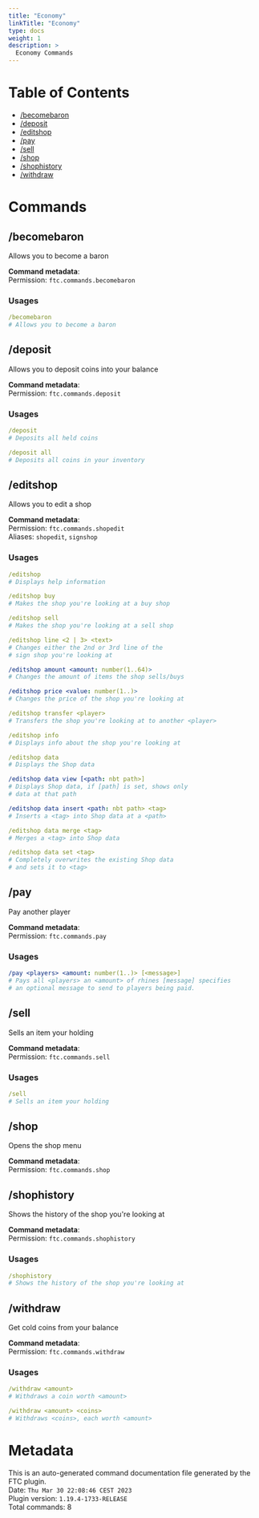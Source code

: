 ```yaml
---
title: "Economy"
linkTitle: "Economy"
type: docs
weight: 1
description: >
  Economy Commands
---
```


# Table of Contents
- [/becomebaron](#commands_economy_CommandBecomeBaron)
- [/deposit](#commands_economy_CommandDeposit)
- [/editshop](#commands_economy_CommandEditShop)
- [/pay](#commands_economy_CommandPay)
- [/sell](#commands_economy_CommandSell)
- [/shop](#commands_economy_CommandShop)
- [/shophistory](#commands_economy_CommandShopHistory)
- [/withdraw](#commands_economy_CommandWithdraw)

# Commands
## /becomebaron <a name="commands_economy_CommandBecomeBaron"></a>
Allows you to become a baron  
  
**Command metadata**:  
Permission: `ftc.commands.becomebaron`  
### Usages
```yaml
/becomebaron
# Allows you to become a baron
```

## /deposit <a name="commands_economy_CommandDeposit"></a>
Allows you to deposit coins into your balance  
  
**Command metadata**:  
Permission: `ftc.commands.deposit`  
### Usages
```yaml
/deposit
# Deposits all held coins

/deposit all
# Deposits all coins in your inventory
```

## /editshop <a name="commands_economy_CommandEditShop"></a>
Allows you to edit a shop  
  
**Command metadata**:  
Permission: `ftc.commands.shopedit`  
Aliases: `shopedit`, `signshop`  
### Usages
```yaml
/editshop
# Displays help information

/editshop buy
# Makes the shop you're looking at a buy shop

/editshop sell
# Makes the shop you're looking at a sell shop

/editshop line <2 | 3> <text>
# Changes either the 2nd or 3rd line of the
# sign shop you're looking at

/editshop amount <amount: number(1..64)>
# Changes the amount of items the shop sells/buys

/editshop price <value: number(1..)>
# Changes the price of the shop you're looking at

/editshop transfer <player>
# Transfers the shop you're looking at to another <player>

/editshop info
# Displays info about the shop you're looking at

/editshop data
# Displays the Shop data

/editshop data view [<path: nbt path>]
# Displays Shop data, if [path] is set, shows only
# data at that path

/editshop data insert <path: nbt path> <tag>
# Inserts a <tag> into Shop data at a <path>

/editshop data merge <tag>
# Merges a <tag> into Shop data

/editshop data set <tag>
# Completely overwrites the existing Shop data
# and sets it to <tag>
```

## /pay <a name="commands_economy_CommandPay"></a>
Pay another player  
  
**Command metadata**:  
Permission: `ftc.commands.pay`  
### Usages
```yaml
/pay <players> <amount: number(1..)> [<message>]
# Pays all <players> an <amount> of rhines [message] specifies
# an optional message to send to players being paid.
```

## /sell <a name="commands_economy_CommandSell"></a>
Sells an item your holding  
  
**Command metadata**:  
Permission: `ftc.commands.sell`  
### Usages
```yaml
/sell
# Sells an item your holding
```

## /shop <a name="commands_economy_CommandShop"></a>
Opens the shop menu  
  
**Command metadata**:  
Permission: `ftc.commands.shop`  

## /shophistory <a name="commands_economy_CommandShopHistory"></a>
Shows the history of the shop you're looking at  
  
**Command metadata**:  
Permission: `ftc.commands.shophistory`  
### Usages
```yaml
/shophistory
# Shows the history of the shop you're looking at
```

## /withdraw <a name="commands_economy_CommandWithdraw"></a>
Get cold coins from your balance  
  
**Command metadata**:  
Permission: `ftc.commands.withdraw`  
### Usages
```yaml
/withdraw <amount>
# Withdraws a coin worth <amount>

/withdraw <amount> <coins>
# Withdraws <coins>, each worth <amount>
```

# Metadata
This is an auto-generated command documentation file generated by the FTC plugin.  
Date: `Thu Mar 30 22:08:46 CEST 2023`  
Plugin version: `1.19.4-1733-RELEASE`  
Total commands: 8